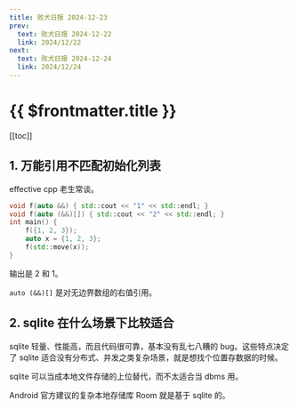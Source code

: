 ```yaml
---
title: 败犬日报 2024-12-23
prev:
  text: 败犬日报 2024-12-22
  link: 2024/12/22
next:
  text: 败犬日报 2024-12-24
  link: 2024/12/24
---
```


# {{ $frontmatter.title }}

[[toc]]

## 1. 万能引用不匹配初始化列表

effective cpp 老生常谈。

```cpp
void f(auto &&) { std::cout << "1" << std::endl; }
void f(auto (&&)[]) { std::cout << "2" << std::endl; }
int main() {
    f({1, 2, 3});
    auto x = {1, 2, 3};
    f(std::move(x));
}
```

输出是 2 和 1。

`auto (&&)[]` 是对无边界数组的右值引用。

## 2. sqlite 在什么场景下比较适合

sqlite 轻量、性能高，而且代码很可靠，基本没有乱七八糟的 bug。这些特点决定了 sqlite 适合没有分布式、并发之类复杂场景，就是想找个位置存数据的时候。

sqlite 可以当成本地文件存储的上位替代，而不太适合当 dbms 用。

Android 官方建议的复杂本地存储库 Room 就是基于 sqlite 的。
